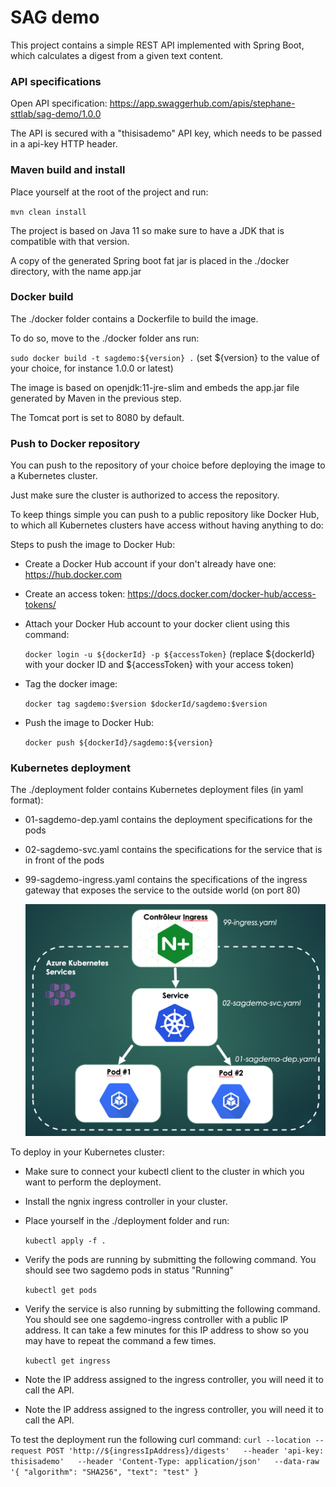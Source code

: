 
# SAG demo

  

This project contains a simple REST API implemented with Spring Boot, which calculates a digest from a given text content.

### API specifications
Open API specification: https://app.swaggerhub.com/apis/stephane-sttlab/sag-demo/1.0.0

The API is secured with a "thisisademo" API key, which needs to be passed in a api-key HTTP header.

  

### Maven build and install

Place yourself at the root of the project and run: 

`mvn clean install`

The project is based on Java 11 so make sure to have a JDK that is compatible with that version.

A copy of the generated Spring boot fat jar is placed in the ./docker directory, with the name app.jar

  

### Docker build

The ./docker folder contains a Dockerfile to build the image.

To do so, move to the ./docker folder ans run: 

`sudo docker build -t sagdemo:${version} .`
(set ${version} to the value of your choice, for instance 1.0.0 or latest)

The image is based on openjdk:11-jre-slim and embeds the app.jar file generated by Maven in the previous step.

The Tomcat port is set to 8080 by default.

  

### Push to Docker repository

You can push to the repository of your choice before deploying the image to a Kubernetes cluster.

Just make sure the cluster is authorized to access the repository.

To keep things simple you can push to a public repository like Docker Hub, to which all Kubernetes clusters have access without having anything to do:

Steps to push the image to Docker Hub:

* Create a Docker Hub account if your don't already have one: https://hub.docker.com

* Create an access token: https://docs.docker.com/docker-hub/access-tokens/

* Attach your Docker Hub account to your docker client using this command: 

     `docker login -u ${dockerId} -p ${accessToken}`
(replace ${dockerId} with your docker ID and ${accessToken} with your access token)

* Tag the docker image: 

     `docker tag sagdemo:$version $dockerId/sagdemo:$version`

* Push the image to Docker Hub: 

     `docker push ${dockerId}/sagdemo:${version}`

  

### Kubernetes deployment

The ./deployment folder contains Kubernetes deployment files (in yaml format):
* 01-sagdemo-dep.yaml contains the deployment specifications for the pods
* 02-sagdemo-svc.yaml contains the specifications for the service that is in front of the pods
* 99-sagdemo-ingress.yaml contains the specifications of the ingress gateway that exposes the service to the outside world (on port 80)

    ![Kubernetes Architecture](https://github.com/stephane-sttlab/sagdemo/blob/main/Sagdemo_KubernetesArchitecture.png)
  
To deploy in your Kubernetes cluster:
* Make sure to connect your kubectl client to the cluster in which you want to perform the deployment.
* Install the ngnix ingress controller in your cluster.
* Place yourself in the ./deployment folder and run:

    `kubectl apply -f .`

 * Verify the pods are running by submitting the following command. You should see two sagdemo pods in status "Running"

    `kubectl get pods`

 * Verify the service is also running by submitting the following command. You should see one sagdemo-ingress controller with a public IP address. It can take a few minutes for this IP address to show so you may have to repeat the command a few times.

     `kubectl get ingress`

 * Note the IP address assigned to the ingress controller, you will need it to call the API. 

 * Note the IP address assigned to the ingress controller, you will need it to call the API.

To test the deployment run the following curl command:
`curl --location --request POST 'http://${ingressIpAddress}/digests'  
--header 'api-key: thisisademo'  
--header 'Content-Type: application/json'  
--data-raw '{ "algorithm": "SHA256", "text": "test" }`
